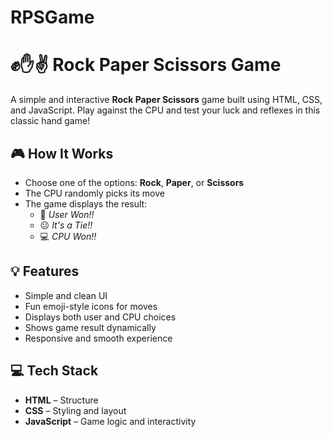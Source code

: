 # RPSGame
# ✊✋✌️ Rock Paper Scissors Game

A simple and interactive **Rock Paper Scissors** game built using HTML, CSS, and JavaScript. Play against the CPU and test your luck and reflexes in this classic hand game!

## 🎮 How It Works

- Choose one of the options: **Rock**, **Paper**, or **Scissors**
- The CPU randomly picks its move
- The game displays the result:
  - 🎉 *User Won!!*
  - 😐 *It's a Tie!!*
  - 💻 *CPU Won!!*

## 💡 Features

- Simple and clean UI
- Fun emoji-style icons for moves
- Displays both user and CPU choices
- Shows game result dynamically
- Responsive and smooth experience

## 💻 Tech Stack

- **HTML** – Structure
- **CSS** – Styling and layout
- **JavaScript** – Game logic and interactivity

